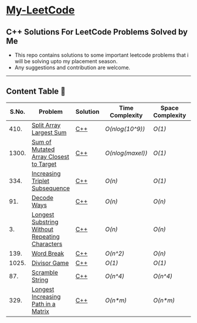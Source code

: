 # [My-LeetCode](https://github.com/jainans/my-LeetCode)
## C++ Solutions For LeetCode Problems Solved by Me
- This repo contains solutions to some important leetcode problems that i will be solving upto my placement season.
- Any suggestions and contribution are welcome.
---
## Content Table 🌟
| S.No. | Problem | Solution | Time Complexity | Space Complexity | Rating | Tags |
| ---- | ---- | ---- | ---- | ---- | ---- | ---- |
| 410. | [Split Array Largest Sum](https://leetcode.com/problems/split-array-largest-sum/) | [C++](https://github.com/jainans/my-LeetCode/blob/main/split-array-largest-sum/split-array-largest-sum.cpp) | _O(nlog(10^9))_ | _O(1)_ | Hard | Binary Search |
| 1300. | [Sum of Mutated Array Closest to Target](https://leetcode.com/problems/sum-of-mutated-array-closest-to-target/) | [C++](https://github.com/jainans/my-LeetCode/blob/main/sum-of-mutated-array-closest-to-target/sum-of-mutated-array-closest-to-target.cpp) | _O(nlog(maxel))_ | _O(1)_ | Medium | Binary Search |
| 334. | [Increasing Triplet Subsequence](https://leetcode.com/problems/increasing-triplet-subsequence/) | [C++](https://github.com/jainans/my-LeetCode/blob/main/increasing-triplet-subsequence/increasing-triplet-subsequence.cpp) | _O(n)_ | _O(1)_ | Medium | Two Pointers |
| 91. | [Decode Ways](https://leetcode.com/problems/decode-ways/) | [C++](https://github.com/jainans/my-LeetCode/blob/main/decode-ways/decode-ways.cpp) | _O(n)_ | _O(n)_ | Medium | DP |
| 3. | [Longest Substring Without Repeating Characters](https://leetcode.com/problems/longest-substring-without-repeating-characters/) | [C++](https://github.com/jainans/my-LeetCode/blob/main/longest-substring-without-repeating-characters/longest-substring-without-repeating-characters.cpp) | _O(n)_ | _O(n)_ | Medium | Hashing |
| 139. | [Word Break](https://leetcode.com/problems/word-break/) | [C++](https://github.com/jainans/my-LeetCode/blob/main/word-break/word-break.cpp) | _O(n^2)_ | _O(n)_ | Medium | DP |
| 1025. | [Divisor Game](https://leetcode.com/problems/divisor-game/) | [C++](https://github.com/jainans/my-LeetCode/blob/main/divisor-game/divisor-game.cpp) | _O(1)_ | _O(1)_ | Easy | DP/Greedy |
| 87. | [ Scramble String](https://leetcode.com/problems/scramble-string/) | [C++](https://github.com/jainans/my-LeetCode/blob/main/scramble-string/scramble-string.cpp) | _O(n^4)_ | _O(n^4)_ | Hard | DP |
| 329. | [Longest Increasing Path in a Matrix](https://leetcode.com/problems/longest-increasing-path-in-a-matrix/) | [C++](https://github.com/jainans/my-LeetCode/blob/main/longest-increasing-path-in-a-matrix/longest-increasing-path-in-a-matrix.cpp) | _O(n*m)_ | _O(n*m)_ | Hard | DP |

